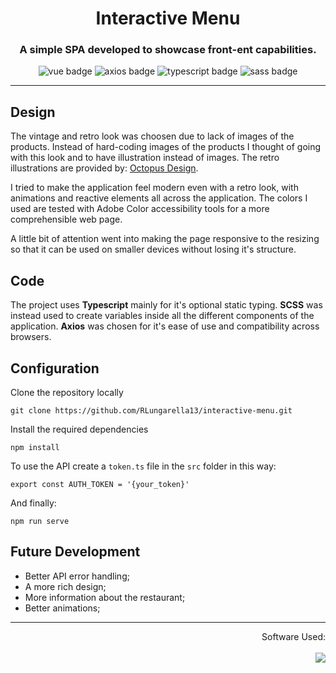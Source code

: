 <h1 align=center> Interactive Menu</h1>
<h3 align=center>
  A simple <strong>SPA</strong> developed to showcase front-ent capabilities.
</h3>
<p align=center>
  <img src="https://img.shields.io/badge/Vue%20js-35495E?style=for-the-badge&logo=vuedotjs&logoColor=4FC08D" alt="vue badge">
  <img src="https://img.shields.io/badge/axios-671ddf?&style=for-the-badge&logo=axios&logoColor=white" alt="axios badge">
  <img src="https://img.shields.io/badge/TypeScript-007ACC?style=for-the-badge&logo=typescript&logoColor=white" alt="typescript badge">
  <img src="https://img.shields.io/badge/Sass-CC6699?style=for-the-badge&logo=sass&logoColor=white" alt="sass badge">
</p>

---
## Design
The vintage and retro look was choosen due to lack of images of the products. Instead of hard-coding images of the products I thought of going with this look and to have illustration instead of images. The retro illustrations are provided by: [Octopus Design](https://oktopus.gumroad.com/?recommended_by=library). 

I tried to make the application feel modern even with a retro look, with animations and reactive elements all across the application.
The colors I used are tested with Adobe Color accessibility tools for a more comprehensible web page.

A little bit of attention went into making the page responsive to the resizing so that it can be used on smaller devices without losing it's structure.

## Code
The project uses **Typescript** mainly for it's optional static typing. **SCSS** was instead used to create variables inside all the different components of the application.
**Axios** was chosen for it's ease of use and compatibility across browsers.

## Configuration
Clone the repository locally
```
git clone https://github.com/RLungarella13/interactive-menu.git 
```
Install the required dependencies
```
npm install
```
To use the API create a `token.ts` file in the `src` folder in this way:
```
export const AUTH_TOKEN = '{your_token}'
```
And finally:
```
npm run serve
```
## Future Development
- Better API error handling;
- A more rich design;
- More information about the restaurant;
- Better animations;
---
<p align=right>
Software Used:<br/><br/>
  <img src="https://skillicons.dev/icons?i=figma,photoshop,vscode">

</p>

